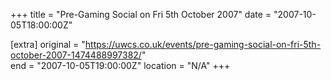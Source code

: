 +++
title = "Pre-Gaming Social on Fri 5th October 2007"
date = "2007-10-05T18:00:00Z"

[extra]
original = "https://uwcs.co.uk/events/pre-gaming-social-on-fri-5th-october-2007-1474488997382/"    
end = "2007-10-05T19:00:00Z"
location = "N/A"
+++



